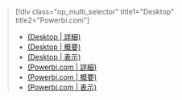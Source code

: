 > [!div class="op_multi_selector" title1="Desktop" title2="Powerbi.com"]
> * [(Desktop | 詳細)](../power-bi-custom-visuals-use.md)
> * [(Desktop | 概要)](../powerbi-custom-visuals-use-less.md)
> * [(Desktop | 表示)](../powerbi-custom-visuals-add-to-report-vid.md)
> * [(Powerbi.com | 詳細)](../power-bi-report-add-custom-visual.md)
> * [(Powerbi.com | 概要)](../powerbi-custom-visuals-add-to-report-less.md)
> * [(Powerbi.com | 表示)](../powerbi-custom-visuals-add-to-report-vid.md)
> 
> 

